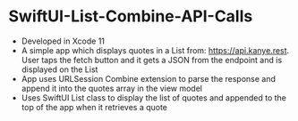 # SwiftUI-List-Combine-API-Calls

- Developed in Xcode 11
- A simple app which displays quotes in a List from: https://api.kanye.rest. User taps the fetch button and it gets a JSON from the endpoint and is displayed on the List
- App uses URLSession Combine extension to parse the response and append it into the quotes array in the view model
- Uses SwiftUI List class to display the list of quotes and appended to the top of the app when it retrieves a quote
